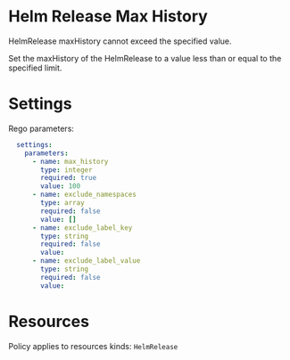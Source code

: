 # Helm Release Max History

HelmRelease maxHistory cannot exceed the specified value.

Set the maxHistory of the HelmRelease to a value less than or equal to the specified limit.

# Settings

Rego parameters:
```yaml
  settings:
    parameters:
      - name: max_history
        type: integer
        required: true
        value: 100
      - name: exclude_namespaces
        type: array
        required: false
        value: []
      - name: exclude_label_key
        type: string
        required: false
        value:
      - name: exclude_label_value
        type: string
        required: false
        value:
```

# Resources
Policy applies to resources kinds:
`HelmRelease`
